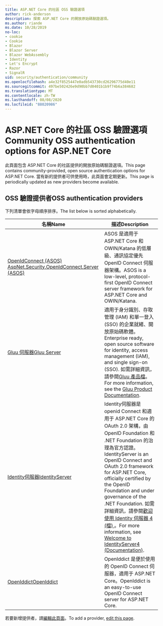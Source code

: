 ```yaml
---
title: ASP.NET Core 的社區 OSS 驗證選項
author: rick-anderson
description: 探索 ASP.NET Core 的開放原始碼驗證選項。
ms.author: riande
ms.date: 10/28/2019
no-loc:
- cookie
- Cookie
- Blazor
- Blazor Server
- Blazor WebAssembly
- Identity
- Let's Encrypt
- Razor
- SignalR
uid: security/authentication/community
ms.openlocfilehash: a4e32f8525447e0adb543730cd26296775d40e11
ms.sourcegitcommit: 497be502426e9d90bb7d0401b1b9f74b6a384682
ms.translationtype: MT
ms.contentlocale: zh-TW
ms.lasthandoff: 08/08/2020
ms.locfileid: "88020986"
---
```

# <a name="community-oss-authentication-options-for-aspnet-core"></a><span data-ttu-id="ba647-103">ASP.NET Core 的社區 OSS 驗證選項</span><span class="sxs-lookup"><span data-stu-id="ba647-103">Community OSS authentication options for ASP.NET Core</span></span>

<span data-ttu-id="ba647-104">此頁面包含 ASP.NET Core 的社區提供的開放原始碼驗證選項。</span><span class="sxs-lookup"><span data-stu-id="ba647-104">This page contains community-provided, open source authentication options for ASP.NET Core.</span></span> <span data-ttu-id="ba647-105">當有新的提供者可供使用時，此頁面會定期更新。</span><span class="sxs-lookup"><span data-stu-id="ba647-105">This page is periodically updated as new providers become available.</span></span>

## <a name="oss-authentication-providers"></a><span data-ttu-id="ba647-106">OSS 驗證提供者</span><span class="sxs-lookup"><span data-stu-id="ba647-106">OSS authentication providers</span></span>

<span data-ttu-id="ba647-107">下列清單會依字母順序排序。</span><span class="sxs-lookup"><span data-stu-id="ba647-107">The list below is sorted alphabetically.</span></span>

| <span data-ttu-id="ba647-108">名稱</span><span class="sxs-lookup"><span data-stu-id="ba647-108">Name</span></span> | <span data-ttu-id="ba647-109">描述</span><span class="sxs-lookup"><span data-stu-id="ba647-109">Description</span></span> |
| ---- | ----------- |
| [<span data-ttu-id="ba647-110">OpenIdConnect (ASOS) </span><span class="sxs-lookup"><span data-stu-id="ba647-110">AspNet.Security.OpenIdConnect.Server (ASOS)</span></span>](https://github.com/aspnet-contrib/AspNet.Security.OpenIdConnect.Server) | <span data-ttu-id="ba647-111">ASOS 是適用于 ASP.NET Core 和 OWIN/Katana 的低層級、通訊協定優先 OpenID Connect 伺服器架構。</span><span class="sxs-lookup"><span data-stu-id="ba647-111">ASOS is a low-level, protocol-first OpenID Connect server framework for ASP.NET Core and OWIN/Katana.</span></span> |
| [<span data-ttu-id="ba647-112">Gluu 伺服器</span><span class="sxs-lookup"><span data-stu-id="ba647-112">Gluu Server</span></span>](https://gluu.org/) | <span data-ttu-id="ba647-113">適用于身分識別、存取管理 (IAM) 和單一登入 (SSO) 的企業就緒、開放原始碼軟體。</span><span class="sxs-lookup"><span data-stu-id="ba647-113">Enterprise ready, open source software for identity, access management (IAM), and single sign-on (SSO).</span></span> <span data-ttu-id="ba647-114">如需詳細資訊，請參閱[Gluu 產品檔](https://gluu.org/docs/)。</span><span class="sxs-lookup"><span data-stu-id="ba647-114">For more information, see the [Gluu Product Documentation](https://gluu.org/docs/).</span></span> |
| [<span data-ttu-id="ba647-115">Identity伺服器</span><span class="sxs-lookup"><span data-stu-id="ba647-115">IdentityServer</span></span>](https://identityserver.io/) | <span data-ttu-id="ba647-116">Identity伺服器是 openid Connect 和適用于 ASP.NET Core 的 OAuth 2.0 架構，由 OpenID Foundation 和 .NET Foundation 的治理為官方認證。</span><span class="sxs-lookup"><span data-stu-id="ba647-116">IdentityServer is an OpenID Connect and OAuth 2.0 framework for ASP.NET Core, officially certified by the OpenID Foundation and under governance of the .NET Foundation.</span></span> <span data-ttu-id="ba647-117">如需詳細資訊，請參閱[歡迎使用 Identity 伺服器 4 (檔) ](https://identityserver4.readthedocs.io/en/latest/)。</span><span class="sxs-lookup"><span data-stu-id="ba647-117">For more information, see [Welcome to IdentityServer4 (Documentation)](https://identityserver4.readthedocs.io/en/latest/).</span></span> |
| [<span data-ttu-id="ba647-118">OpenIddict</span><span class="sxs-lookup"><span data-stu-id="ba647-118">OpenIddict</span></span>](https://github.com/openiddict/openiddict-core) | <span data-ttu-id="ba647-119">OpenIddict 是便於使用的 OpenID Connect 伺服器，適用于 ASP.NET Core。</span><span class="sxs-lookup"><span data-stu-id="ba647-119">OpenIddict is an easy-to-use OpenID Connect server for ASP.NET Core.</span></span> |

<span data-ttu-id="ba647-120">若要新增提供者，請[編輯此頁面](https://github.com/login?return_to=https%3A%2F%2Fgithub.com%2Faspnet%2FDocs%2Fedit%2Fmaster%2Faspnetcore%2Fsecurity%2Fauthentication%2Fcommunity.md)。</span><span class="sxs-lookup"><span data-stu-id="ba647-120">To add a provider, [edit this page](https://github.com/login?return_to=https%3A%2F%2Fgithub.com%2Faspnet%2FDocs%2Fedit%2Fmaster%2Faspnetcore%2Fsecurity%2Fauthentication%2Fcommunity.md).</span></span>
